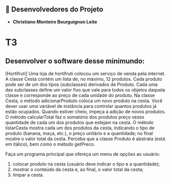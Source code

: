 ## 👥 Desenvolvedores do Projeto
- **Christiano Monteiro Bourguignon Leite**
# T3
## Desenvolver o software desse minimundo:
[Hortifruti] Uma loja de hortifruti colocou um serviço de venda pela internet. A classe Cesta contém um lista de, no máximo, 12 produtos. Cada produto pode ser de um dos tipos (subclasses) derivados de Produto. Cada uma das subclasses define um valor fixo que vale para todos os objetos daquela classe e corresponde ao preço de cada unidade do produto. Na classe Cesta, o método adicionarProduto coloca um novo produto na cesta. Você dever usar uma variável de instância para controlar quantos produtos já estão ocupados. Quando estiver cheio, impeça a adição de novos produtos. O método calcularTotal faz o somatório dos produtos preço vezes quantidade de cada um dos produtos que estejam na cesta. O método listarCesta mostra cada um dos produtos da cesta, indicando o tipo de produto (banana, maça, etc.), o preço unitário e a quantidade; no final mostre o valor total da cesta. Perceba que a classe Produto é abstrata (está em itálico), bem como o método getPreco. 

Faça um programa principal que ofereça um menu de opções ao usuário: 
1. colocar produto na cesta (usuário deve indicar o tipo e a quantidade); 
2. mostrar o conteúdo da cesta e, ao final, o valor total da cesta;
3. limpar a cesta.



